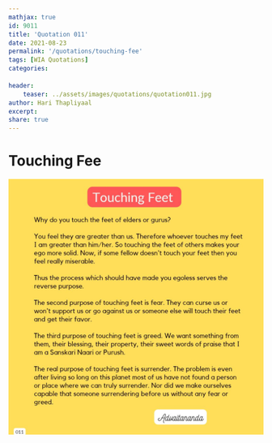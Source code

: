 ```yaml
---
mathjax: true
id: 9011
title: 'Quotation 011'
date: 2021-08-23
permalink: '/quotations/touching-fee'
tags: [WIA Quotations] 
categories: 

header:
    teaser: ../assets/images/quotations/quotation011.jpg
author: Hari Thapliyaal 
excerpt:
share: true 
---
```


# Touching Fee

![Touching Fee](../assets/images/quotations/quotation011.jpg)
